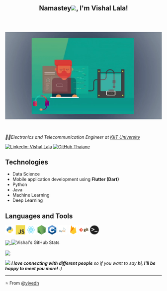 # <h2 align="center"> Namastey<img src="https://media.giphy.com/media/jt2eXsj7kgXreDGav1/giphy.gif" width="50">, I'm Vishal Lala!</h2> 
<br><h2 align="center"><img align="center" src="https://raw.githubusercontent.com/vjvedh/vjvedh/main/assests/Portfolio.gif" sizes="100vw"></h2></br>
<p><em>👨‍🎓Electronics and Telecommunication Engineer at <a href="https://kiit.ac.in/">KIIT University</a></em></p>

[![Linkedin: Vishal Lala](https://img.shields.io/badge/-Vishal-blue?style=flat-square&logo=Linkedin&logoColor=white&link=https://www.linkedin.com/in/thaianebraga/)](https://www.linkedin.com/in/vishal-lala-384a1a136/)
[![GitHub Thaiane](https://img.shields.io/github/followers/thaiane?label=follow&style=social)](https://github.com/vjvedh)

## Technologies

- Data Science
- Mobile application development using **Flutter (Dart)**
- Python
- Java
- Machine Learning
- Deep Learning

## Languages and Tools  

<code><img height="30" src="https://raw.githubusercontent.com/github/explore/80688e429a7d4ef2fca1e82350fe8e3517d3494d/topics/python/python.png"></code>
<code><img height="30" src="https://raw.githubusercontent.com/github/explore/80688e429a7d4ef2fca1e82350fe8e3517d3494d/topics/javascript/javascript.png"></code>
<code><img height="30" src="https://raw.githubusercontent.com/github/explore/80688e429a7d4ef2fca1e82350fe8e3517d3494d/topics/react/react.png"></code>
<code><img height="30" src="https://raw.githubusercontent.com/github/explore/80688e429a7d4ef2fca1e82350fe8e3517d3494d/topics/nodejs/nodejs.png"></code>
<code><img height="30" src="https://raw.githubusercontent.com/github/explore/80688e429a7d4ef2fca1e82350fe8e3517d3494d/topics/cpp/cpp.png"></code>
<code><img height="30" src="https://raw.githubusercontent.com/github/explore/80688e429a7d4ef2fca1e82350fe8e3517d3494d/topics/mysql/mysql.png"></code>
<code><img height="30" src="https://raw.githubusercontent.com/github/explore/80688e429a7d4ef2fca1e82350fe8e3517d3494d/topics/firebase/firebase.png"></code>
<code><img height="30" src="https://raw.githubusercontent.com/github/explore/80688e429a7d4ef2fca1e82350fe8e3517d3494d/topics/git/git.png"></code>
<code><img height="30" src="https://raw.githubusercontent.com/github/explore/80688e429a7d4ef2fca1e82350fe8e3517d3494d/topics/terminal/terminal.png"></code>

<a href="https://github.com/vjvedh">
  <img align="center" src="https://github-readme-stats.vercel.app/api/top-langs/?username=vjvedh&theme=radical&hide=glsl,python" />
</a>

<img src="https://github-readme-stats.vercel.app/api?username=vjvedh&&show_icons=true&theme=radical&line_height=27&v=5" alt="Vishal's GitHub Stats" />

<a href="https://github.com/vjvedh/Board-Infinity-TODO-App"><img align="center" src="https://github-readme-stats.vercel.app/api/pin/?username=vjvedh&repo=Board-Infinity-TODO-App&theme=radical" />
</a> 

<img src="https://media.giphy.com/media/LnQjpWaON8nhr21vNW/giphy.gif" width="60"> <em><b>I love connecting with different people</b> so if you want to say <b>hi, I'll be happy to meet you more!</b> :)</em>

---

⭐️ From [@vjvedh](https://github.com/vjvedh)
